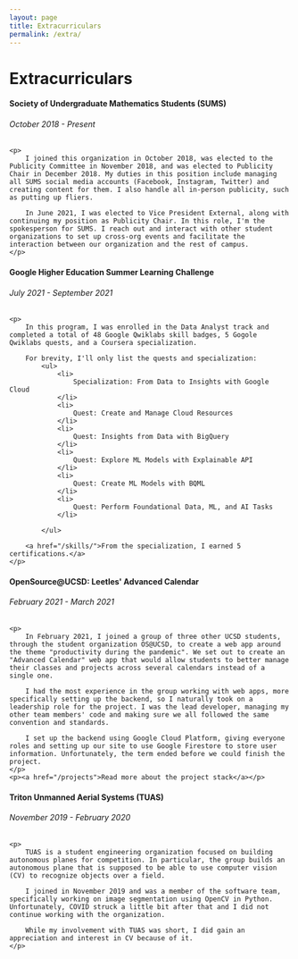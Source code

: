 ```yaml
---
layout: page
title: Extracurriculars
permalink: /extra/
---
```

<h1 class="page-heading">Extracurriculars</h1>

<div>
    <h4 class="page-heading">Society of Undergraduate Mathematics Students (SUMS)</h4>
    <h6>October 2018 - Present</h6>

    <p>
        I joined this organization in October 2018, was elected to the Publicity Committee in November 2018, and was elected to Publicity Chair in December 2018. My duties in this position include managing all SUMS social media accounts (Facebook, Instagram, Twitter) and creating content for them. I also handle all in-person publicity, such as putting up fliers.

        In June 2021, I was elected to Vice President External, along with continuing my position as Publicity Chair. In this role, I'm the spokesperson for SUMS. I reach out and interact with other student organizations to set up cross-org events and facilitate the interaction between our organization and the rest of campus.
    </p>
</div>

<div>
    <h4 class="page-heading">Google Higher Education Summer Learning Challenge</h4>
    <h6>July 2021 - September 2021</h6>

    <p>
        In this program, I was enrolled in the Data Analyst track and completed a total of 48 Google Qwiklabs skill badges, 5 Gogole Qwiklabs quests, and a Coursera specialization.

        For brevity, I'll only list the quests and specialization:
            <ul>
                <li>
                    Specialization: From Data to Insights with Google Cloud
                </li>
                <li>
                    Quest: Create and Manage Cloud Resources
                </li>
                <li>
                    Quest: Insights from Data with BigQuery
                </li>
                <li>
                    Quest: Explore ML Models with Explainable API
                </li>
                <li>
                    Quest: Create ML Models with BQML
                </li>
                <li>
                    Quest: Perform Foundational Data, ML, and AI Tasks
                </li>
                
            </ul>
        
        <a href="/skills/">From the specialization, I earned 5 certifications.</a>
    </p>
</div>

<div>
    <h4 class="page-heading">OpenSource@UCSD: Leetles' Advanced Calendar</h4>
    <h6>February 2021 - March 2021</h6>

    <p> 
        In February 2021, I joined a group of three other UCSD students, through the student organization OS@UCSD, to create a web app around the theme "productivity during the pandemic". We set out to create an "Advanced Calendar" web app that would allow students to better manage their classes and projects across several calendars instead of a single one.

        I had the most experience in the group working with web apps, more specifically setting up the backend, so I naturally took on a leadership role for the project. I was the lead developer, managing my other team members' code and making sure we all followed the same convention and standards.

        I set up the backend using Google Cloud Platform, giving everyone roles and setting up our site to use Google Firestore to store user information. Unfortunately, the term ended before we could finish the project.
    </p>
    <p><a href="/projects">Read more about the project stack</a></p>
</div>

<div>
    <h4 class="page-heading">Triton Unmanned Aerial Systems (TUAS)</h4>
    <h6>November 2019 - February 2020</h6>
    
    <p>
        TUAS is a student engineering organization focused on building autonomous planes for competition. In particular, the group builds an autonomous plane that is supposed to be able to use computer vision (CV) to recognize objects over a field.

        I joined in November 2019 and was a member of the software team, specifically working on image segmentation using OpenCV in Python. Unfortunately, COVID struck a little bit after that and I did not continue working with the organization.

        While my involvement with TUAS was short, I did gain an appreciation and interest in CV because of it.
    </p>
</div>
